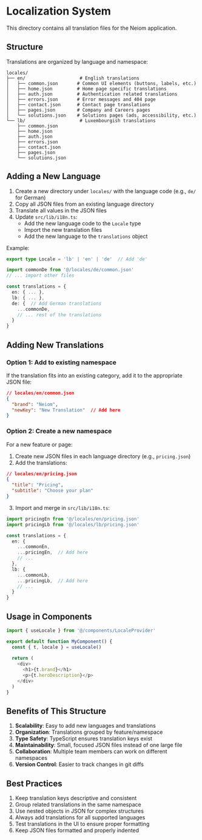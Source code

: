 # Localization System

This directory contains all translation files for the Neiom application.

## Structure

Translations are organized by language and namespace:

```
locales/
├── en/                    # English translations
│   ├── common.json       # Common UI elements (buttons, labels, etc.)
│   ├── home.json         # Home page specific translations
│   ├── auth.json         # Authentication related translations
│   ├── errors.json       # Error messages and 404 page
│   ├── contact.json      # Contact page translations
│   ├── pages.json        # Company and Careers pages
│   └── solutions.json    # Solutions pages (ads, accessibility, etc.)
└── lb/                    # Luxembourgish translations
    ├── common.json
    ├── home.json
    ├── auth.json
    ├── errors.json
    ├── contact.json
    ├── pages.json
    └── solutions.json
```

## Adding a New Language

1. Create a new directory under `locales/` with the language code (e.g., `de/` for German)
2. Copy all JSON files from an existing language directory
3. Translate all values in the JSON files
4. Update `src/lib/i18n.ts`:
   - Add the new language code to the `Locale` type
   - Import the new translation files
   - Add the new language to the `translations` object

Example:
```typescript
export type Locale = 'lb' | 'en' | 'de'  // Add 'de'

import commonDe from '@/locales/de/common.json'
// ... import other files

const translations = {
  en: { ... },
  lb: { ... },
  de: {  // Add German translations
    ...commonDe,
    // ... rest of the translations
  }
}
```

## Adding New Translations

### Option 1: Add to existing namespace
If the translation fits into an existing category, add it to the appropriate JSON file:

```json
// locales/en/common.json
{
  "brand": "Neiom",
  "newKey": "New Translation"  // Add here
}
```

### Option 2: Create a new namespace
For a new feature or page:

1. Create new JSON files in each language directory (e.g., `pricing.json`)
2. Add the translations:
```json
// locales/en/pricing.json
{
  "title": "Pricing",
  "subtitle": "Choose your plan"
}
```

3. Import and merge in `src/lib/i18n.ts`:
```typescript
import pricingEn from '@/locales/en/pricing.json'
import pricingLb from '@/locales/lb/pricing.json'

const translations = {
  en: {
    ...commonEn,
    ...pricingEn,  // Add here
    // ...
  },
  lb: {
    ...commonLb,
    ...pricingLb,  // Add here
    // ...
  }
}
```

## Usage in Components

```typescript
import { useLocale } from '@/components/LocaleProvider'

export default function MyComponent() {
  const { t, locale } = useLocale()
  
  return (
    <div>
      <h1>{t.brand}</h1>
      <p>{t.heroDescription}</p>
    </div>
  )
}
```

## Benefits of This Structure

1. **Scalability**: Easy to add new languages and translations
2. **Organization**: Translations grouped by feature/namespace
3. **Type Safety**: TypeScript ensures translation keys exist
4. **Maintainability**: Small, focused JSON files instead of one large file
5. **Collaboration**: Multiple team members can work on different namespaces
6. **Version Control**: Easier to track changes in git diffs

## Best Practices

1. Keep translation keys descriptive and consistent
2. Group related translations in the same namespace
3. Use nested objects in JSON for complex structures
4. Always add translations for all supported languages
5. Test translations in the UI to ensure proper formatting
6. Keep JSON files formatted and properly indented

